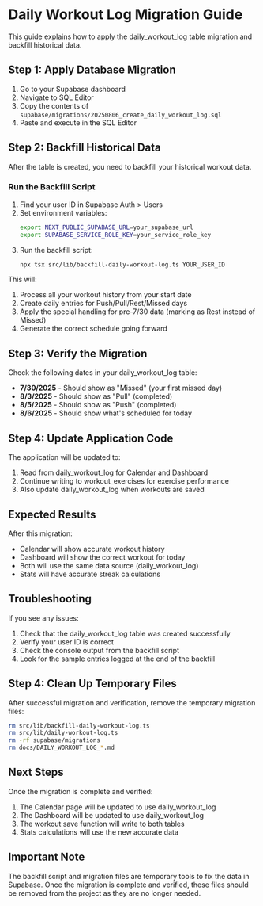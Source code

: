 # Daily Workout Log Migration Guide

This guide explains how to apply the daily_workout_log table migration and backfill historical data.

## Step 1: Apply Database Migration

1. Go to your Supabase dashboard
2. Navigate to SQL Editor
3. Copy the contents of `supabase/migrations/20250806_create_daily_workout_log.sql`
4. Paste and execute in the SQL Editor

## Step 2: Backfill Historical Data

After the table is created, you need to backfill your historical workout data.

### Run the Backfill Script

1. Find your user ID in Supabase Auth > Users
2. Set environment variables:
   ```bash
   export NEXT_PUBLIC_SUPABASE_URL=your_supabase_url
   export SUPABASE_SERVICE_ROLE_KEY=your_service_role_key
   ```
3. Run the backfill script:
   ```bash
   npx tsx src/lib/backfill-daily-workout-log.ts YOUR_USER_ID
   ```

This will:
1. Process all your workout history from your start date
2. Create daily entries for Push/Pull/Rest/Missed days
3. Apply the special handling for pre-7/30 data (marking as Rest instead of Missed)
4. Generate the correct schedule going forward

## Step 3: Verify the Migration

Check the following dates in your daily_workout_log table:

- **7/30/2025** - Should show as "Missed" (your first missed day)
- **8/3/2025** - Should show as "Pull" (completed)
- **8/5/2025** - Should show as "Push" (completed)
- **8/6/2025** - Should show what's scheduled for today

## Step 4: Update Application Code

The application will be updated to:
1. Read from daily_workout_log for Calendar and Dashboard
2. Continue writing to workout_exercises for exercise performance
3. Also update daily_workout_log when workouts are saved

## Expected Results

After this migration:
- Calendar will show accurate workout history
- Dashboard will show the correct workout for today
- Both will use the same data source (daily_workout_log)
- Stats will have accurate streak calculations

## Troubleshooting

If you see any issues:

1. Check that the daily_workout_log table was created successfully
2. Verify your user ID is correct
3. Check the console output from the backfill script
4. Look for the sample entries logged at the end of the backfill

## Step 4: Clean Up Temporary Files

After successful migration and verification, remove the temporary migration files:

```bash
rm src/lib/backfill-daily-workout-log.ts
rm src/lib/daily-workout-log.ts
rm -rf supabase/migrations
rm docs/DAILY_WORKOUT_LOG_*.md
```

## Next Steps

Once the migration is complete and verified:
1. The Calendar page will be updated to use daily_workout_log
2. The Dashboard will be updated to use daily_workout_log
3. The workout save function will write to both tables
4. Stats calculations will use the new accurate data

## Important Note

The backfill script and migration files are temporary tools to fix the data in Supabase. Once the migration is complete and verified, these files should be removed from the project as they are no longer needed.
